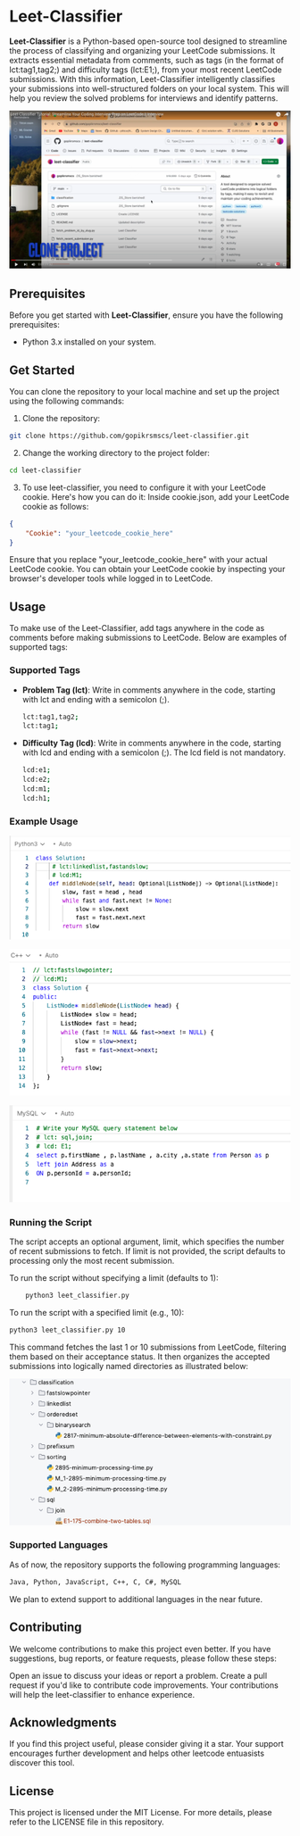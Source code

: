 # Leet-Classifier


**Leet-Classifier** is a Python-based open-source tool designed to streamline the process of classifying and organizing your LeetCode submissions. It extracts essential metadata from comments, such as tags (in the format of lct:tag1,tag2;) and difficulty tags (lct:E1;), from your most recent LeetCode submissions. With this information, Leet-Classifier intelligently classifies your submissions into well-structured folders on your local system. This will help you review the solved problems for interviews and identify patterns.

[![Watch the video](assets/thumbnail.png)](https://www.youtube.com/watch?v=PVE1WS58slA "How to Use Leet Classifier || Leetcode || Interview")


## Prerequisites

Before you get started with **Leet-Classifier**, ensure you have the following prerequisites:

- Python 3.x installed on your system.

## Get Started

You can clone the repository to your local machine and set up the project using the following commands:

1. Clone the repository:

```bash
git clone https://github.com/gopikrsmscs/leet-classifier.git
```
2. Change the working directory to the project folder:

```bash
cd leet-classifier
```
3. To use leet-classifier, you need to configure it with your LeetCode cookie. Here's how you can do it:
Inside cookie.json, add your LeetCode cookie as follows:
```json
{
    "Cookie": "your_leetcode_cookie_here"
}
```
Ensure that you replace "your_leetcode_cookie_here" with your actual LeetCode cookie. You can obtain your LeetCode cookie by inspecting your browser's developer tools while logged in to LeetCode.

## Usage
To make use of the Leet-Classifier, add tags anywhere in the code as comments before making submissions to LeetCode. Below are examples of supported tags:

### Supported Tags
- **Problem Tag (lct)**: Write in comments anywhere in the code, starting with lct and ending with a semicolon (;).
    ``` bash
    lct:tag1,tag2; 
    lct:tag1;
    ```
- **Difficulty Tag (lcd)**: Write in comments anywhere in the code, starting with lcd and ending with a semicolon (;). The lcd field is not mandatory. 
    ``` bash
    lcd:e1; 
    lcd:e2; 
    lcd:m1; 
    lcd:h1;
    ```
### Example Usage
![Alt text for image 1](assets/python_example.png "Python Example")

![Alt text for image 3](assets/cpp_example.png "C++ Example")

![Alt text for image 4](assets/mysql_example.png "Mysql Example")
### Running the Script
The script accepts an optional argument, limit, which specifies the number of recent submissions to fetch. If limit is not provided, the script defaults to processing only the most recent submission.

To run the script without specifying a limit (defaults to 1):
```bash
    python3 leet_classifier.py
```


To run the script with a specified limit (e.g., 10):
```bash
python3 leet_classifier.py 10
```

This command fetches the last 1 or 10 submissions from LeetCode, filtering them based on their acceptance status. It then organizes the accepted submissions into logically named directories as illustrated below:

![Alt text for image 1](assets/results.png "Output Example")

### Supported Languages

As of now, the repository supports the following programming languages:
```bash
Java, Python, JavaScript, C++, C, C#, MySQL
```
We plan to extend support to additional languages in the near future.

## Contributing
We welcome contributions to make this project even better. If you have suggestions, bug reports, or feature requests, please follow these steps:

Open an issue to discuss your ideas or report a problem.
Create a pull request if you'd like to contribute code improvements.
Your contributions will help the leet-classifier to enhance experience.

## Acknowledgments
If you find this project useful, please consider giving it a star. Your support encourages further development and helps other leetcode entuasists discover this tool.

## License
This project is licensed under the MIT License. For more details, please refer to the LICENSE file in this repository.



